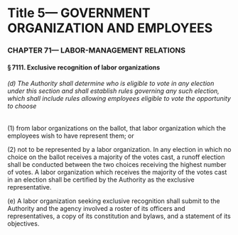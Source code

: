 
# Title 5— GOVERNMENT ORGANIZATION AND EMPLOYEES
### CHAPTER 71— LABOR-MANAGEMENT RELATIONS
#### § 7111. Exclusive recognition of labor organizations
###### (d) The Authority shall determine who is eligible to vote in any election under this section and shall establish rules governing any such election, which shall include rules allowing employees eligible to vote the opportunity to choose

(1) from labor organizations on the ballot, that labor organization which the employees wish to have represent them; or

(2) not to be represented by a labor organization. In any election in which no choice on the ballot receives a majority of the votes cast, a runoff election shall be conducted between the two choices receiving the highest number of votes. A labor organization which receives the majority of the votes cast in an election shall be certified by the Authority as the exclusive representative.

(e) A labor organization seeking exclusive recognition shall submit to the Authority and the agency involved a roster of its officers and representatives, a copy of its constitution and bylaws, and a statement of its objectives.
